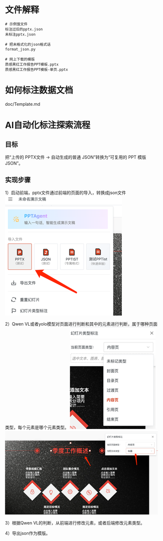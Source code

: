 # 文件解释
```
# 示例饿文件
标注过后的pptx.json
未标注pptx.json

# 把未格式化的json格式话
format_json.py

# 网上下载的模版
质感黑红工作报告PPT模板.pptx
质感黑红工作报告PPT模板-单页.pptx
```

# 如何标注数据文档
doc/Template.md

# AI自动化标注探索流程
## 目标
把“上传的 PPTX文件 → 自动生成的普通 JSON”转换为“可复用的 PPT 模版 JSON”。

## 实现步骤
1）启动前端，pptx文件通过前端的页面的导入，转换成json文件
![导入pptx.png](%E5%AF%BC%E5%85%A5pptx.png)

2）Qwen VL或者yolo模型对页面进行判断和其中的元素进行判断，属于哪种页面类型，每个元素是哪个元素类型。
![页面类型.png](页面类型.png)
![标注元素.png](%E6%A0%87%E6%B3%A8%E5%85%83%E7%B4%A0.png)

3）根据Qwen VL的判断，从前端进行修改元素，或者后端修改元素类型。

4）导出json作为模版。
